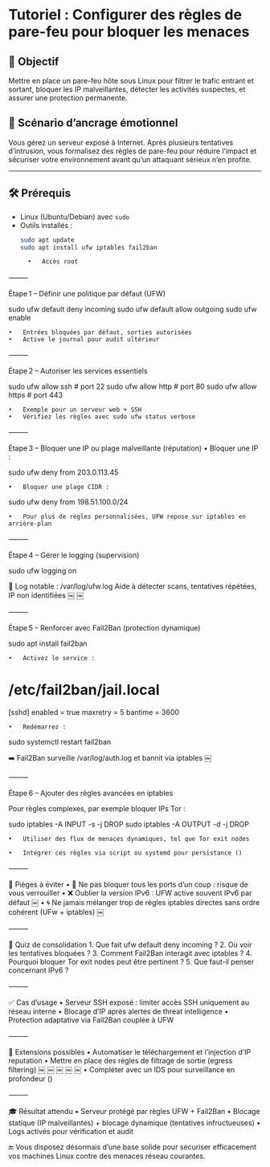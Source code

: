 # Tutoriel : Configurer des règles de pare-feu pour bloquer les menaces

## 🎯 Objectif  
Mettre en place un pare-feu hôte sous Linux pour filtrer le trafic entrant et sortant, bloquer les IP malveillantes, détecter les activités suspectes, et assurer une protection permanente.

## 🧠 Scénario d’ancrage émotionnel  
Vous gérez un serveur exposé à Internet. Après plusieurs tentatives d’intrusion, vous formalisez des règles de pare-feu pour réduire l’impact et sécuriser votre environnement avant qu’un attaquant sérieux n’en profite.

---

## 🛠️ Prérequis  
- Linux (Ubuntu/Debian) avec `sudo`  
- Outils installés :  
  ```bash
  sudo apt update
  sudo apt install ufw iptables fail2ban

	•	Accès root

⸻

Étape 1 – Définir une politique par défaut (UFW)

sudo ufw default deny incoming
sudo ufw default allow outgoing
sudo ufw enable

	•	Entrées bloquées par défaut, sorties autorisées
	•	Active le journal pour audit ultérieur  ￼ ￼

⸻

Étape 2 – Autoriser les services essentiels

sudo ufw allow ssh      # port 22
sudo ufw allow http     # port 80
sudo ufw allow https    # port 443

	•	Exemple pour un serveur web + SSH
	•	Vérifiez les règles avec sudo ufw status verbose  ￼

⸻

Étape 3 – Bloquer une IP ou plage malveillante (réputation)
	•	Bloquer une IP :

sudo ufw deny from 203.0.113.45

	•	Bloquer une plage CIDR :

sudo ufw deny from 198.51.100.0/24

	•	Pour plus de règles personnalisées, UFW repose sur iptables en arrière-plan  ￼ ￼

⸻

Étape 4 – Gérer le logging (supervision)

sudo ufw logging on

🧩 Log notable : /var/log/ufw.log
Aide à détecter scans, tentatives répétées, IP non identifiées  ￼ ￼

⸻

Étape 5 – Renforcer avec Fail2Ban (protection dynamique)

sudo apt install fail2ban

	•	Activez le service :

# /etc/fail2ban/jail.local
[sshd]
enabled = true
maxretry = 5
bantime = 3600

	•	Redémarrez :

sudo systemctl restart fail2ban

➡️ Fail2Ban surveille /var/log/auth.log et bannit via iptables  ￼

⸻

Étape 6 – Ajouter des règles avancées en iptables

Pour règles complexes, par exemple bloquer IPs Tor :

sudo iptables -A INPUT -s <tor-ip-list> -j DROP
sudo iptables -A OUTPUT -d <tor-ip-list> -j DROP

	•	Utiliser des flux de menaces dynamiques, tel que Tor exit nodes  ￼ ￼
	•	Intégrer ces règles via script ou systemd pour persistance ()

⸻

🧠 Pièges à éviter
	•	🔑 Ne pas bloquer tous les ports d’un coup : risque de vous verrouiller
	•	❌ Oublier la version IPv6 : UFW active souvent IPv6 par défaut  ￼
	•	🌀 Ne jamais mélanger trop de règles iptables directes sans ordre cohérent (UFw + iptables)  ￼

⸻

🧪 Quiz de consolidation
	1.	Que fait ufw default deny incoming ?
	2.	Où voir les tentatives bloquées ?
	3.	Comment Fail2Ban interagit avec iptables ?
	4.	Pourquoi bloquer Tor exit nodes peut être pertinent ?
	5.	Que faut-il penser concernant IPv6 ?

⸻

✅ Cas d’usage
	•	Serveur SSH exposé : limiter accès SSH uniquement au réseau interne
	•	Blocage d’IP après alertes de threat intelligence
	•	Protection adaptative via Fail2Ban couplée à UFW

⸻

🔧 Extensions possibles
	•	Automatiser le téléchargement et l’injection d’IP reputation
	•	Mettre en place des règles de filtrage de sortie (egress filtering)  ￼ ￼ ￼ ￼ ￼
	•	Compléter avec un IDS pour surveillance en profondeur ()

⸻

🎓 Résultat attendu
	•	Serveur protégé par règles UFW + Fail2Ban
	•	Blocage statique (IP malveillantes) + blocage dynamique (tentatives infructueuses)
	•	Logs activés pour vérification et audit

🔚 Vous disposez désormais d’une base solide pour sécuriser efficacement vos machines Linux contre des menaces réseau courantes.

